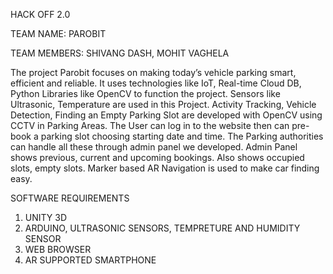 HACK OFF 2.0

TEAM NAME: PAROBIT

TEAM MEMBERS: SHIVANG DASH, MOHIT VAGHELA

The project Parobit focuses on making today’s vehicle parking smart, efficient and reliable. It uses technologies like IoT, Real-time Cloud DB, Python Libraries like OpenCV to function the project. Sensors like Ultrasonic, Temperature are used in this Project. Activity Tracking, Vehicle Detection, Finding an Empty Parking Slot are developed with OpenCV using CCTV in Parking Areas. The User can log in to the website then can pre-book a parking slot choosing starting date and time. The Parking authorities can handle all these through admin panel we developed. Admin Panel shows previous, current and upcoming bookings. Also shows occupied slots, empty slots. Marker based AR Navigation is used to make car finding easy.


SOFTWARE REQUIREMENTS 
1. UNITY 3D
2. ARDUINO, ULTRASONIC SENSORS, TEMPRETURE AND HUMIDITY SENSOR
3. WEB BROWSER
4. AR SUPPORTED SMARTPHONE



